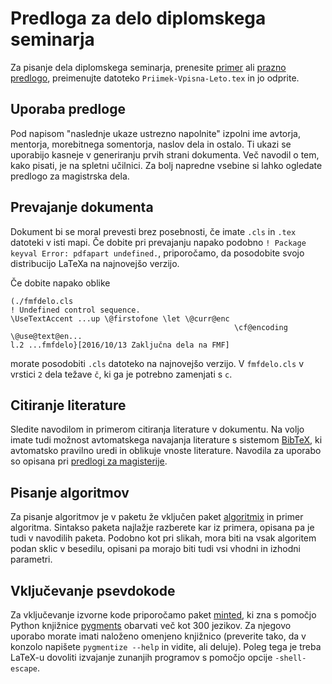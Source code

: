 # Predloga za delo diplomskega seminarja

Za pisanje dela diplomskega seminarja, prenesite [primer](../../arhivi/diploma-primer.zip) ali [prazno predlogo](../../arhivi/diploma-prazna.zip), preimenujte datoteko
`Priimek-Vpisna-Leto.tex` in jo odprite.

## Uporaba predloge
Pod napisom "naslednje ukaze ustrezno napolnite" izpolni ime avtorja, mentorja, morebitnega
somentorja, naslov dela in ostalo. Ti ukazi se uporabijo kasneje v generiranju prvih strani
dokumenta.  Več navodil o tem, kako pisati, je na spletni učilnici. Za bolj napredne vsebine
si lahko ogledate predlogo za magistrska dela.

## Prevajanje dokumenta
Dokument bi se moral prevesti brez posebnosti, če imate `.cls` in `.tex` datoteki v isti mapi.  Če
dobite pri prevajanju napako podobno `! Package keyval Error: pdfapart undefined.`, priporočamo, da
posodobite svojo distribucijo LaTeXa na najnovejšo verzijo.

Če dobite napako oblike
```
(./fmfdelo.cls
! Undefined control sequence.
\UseTextAccent ...up \@firstofone \let \@curr@enc
                                                  \cf@encoding \@use@text@en...
l.2 ...fmfdelo}[2016/10/13 Zaključna dela na FMF]
```
morate posodobiti `.cls` datoteko na najnovejšo verzijo. V `fmfdelo.cls` v vrstici `2`
dela težave `č`, ki ga je potrebno zamenjati s `c`.

## Citiranje literature
Sledite navodilom in primerom citiranja literature v dokumentu. Na voljo imate tudi možnost
avtomatskega navajanja literature s sistemom [BibTeX](http://www.bibtex.org/), ki avtomatsko
pravilno uredi in oblikuje vnoste literature. Navodila za uporabo so opisana pri [predlogi za
magisterije](../magistrsko_delo/).

## Pisanje algoritmov
Za pisanje algoritmov je v paketu že vključen paket
[algoritmix](http://tug.ctan.org/macros/latex/contrib/algorithmicx/algorithmicx.pdf) in primer
algoritma. Sintakso paketa najlažje razberete kar iz primera, opisana pa je tudi v navodilih paketa.
Podobno kot pri slikah, mora biti na vsak algoritem podan sklic v besedilu, opisani pa morajo biti
tudi vsi vhodni in izhodni parametri.

## Vključevanje psevdokode
Za vključevanje izvorne kode priporočamo paket [minted](https://github.com/gpoore/minted),
ki zna s pomočjo Python knjižnice [pygments](http://pygments.org/) obarvati več kot 300 jezikov.
Za njegovo uporabo morate imati naloženo omenjeno knjižnico (preverite tako, da v konzolo napišete
`pygmentize --help` in vidite, ali deluje). Poleg tega je treba LaTeX-u dovoliti izvajanje zunanjih
programov s pomočjo opcije `-shell-escape`.
